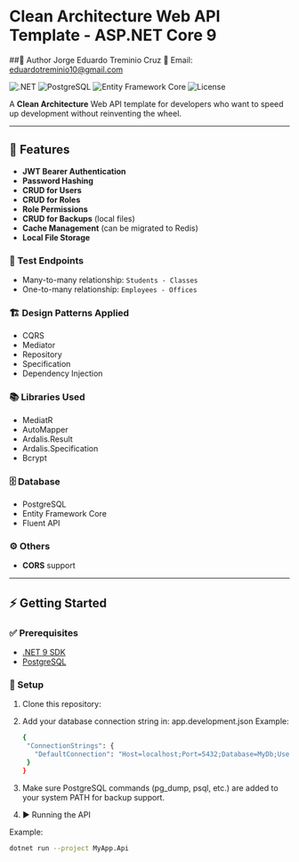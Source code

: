 # Clean Architecture Web API Template - ASP.NET Core 9
##👤 Author
Jorge Eduardo Treminio Cruz
📧 Email: eduardotreminio10@gmail.com

![.NET](https://img.shields.io/badge/.NET%209-512BD4?style=for-the-badge&logo=dotnet&logoColor=white)
![PostgreSQL](https://img.shields.io/badge/PostgreSQL-336791?style=for-the-badge&logo=postgresql&logoColor=white)
![Entity Framework Core](https://img.shields.io/badge/Entity%20Framework%20Core-512BD4?style=for-the-badge&logo=nuget&logoColor=white)
![License](https://img.shields.io/badge/License-MIT-green?style=for-the-badge)

A **Clean Architecture** Web API template for developers who want to speed up development without reinventing the wheel.

---

## 🚀 Features

- **JWT Bearer Authentication**
- **Password Hashing**
- **CRUD for Users**
- **CRUD for Roles**
- **Role Permissions**
- **CRUD for Backups** (local files)
- **Cache Management** (can be migrated to Redis)
- **Local File Storage**

### 🔗 Test Endpoints

- Many-to-many relationship: `Students - Classes`
- One-to-many relationship: `Employees - Offices`

### 🏗 Design Patterns Applied

- CQRS
- Mediator
- Repository
- Specification
- Dependency Injection

### 📚 Libraries Used

- MediatR
- AutoMapper
- Ardalis.Result
- Ardalis.Specification
- Bcrypt

### 🗄 Database

- PostgreSQL
- Entity Framework Core
- Fluent API

### ⚙️ Others

- **CORS** support

---

## ⚡ Getting Started

### ✅ Prerequisites

- [.NET 9 SDK](https://dotnet.microsoft.com/)
- [PostgreSQL](https://www.postgresql.org/)

### 🔧 Setup

1. Clone this repository:
2. Add your database connection string in:
   app.development.json
   Example:
   ```bash
   {
    "ConnectionStrings": {
      "DefaultConnection": "Host=localhost;Port=5432;Database=MyDb;Username=postgres;Password=yourpassword"
    }
   }


3. Make sure PostgreSQL commands (pg_dump, psql, etc.) are added to your system PATH for backup support.

4. ▶️ Running the API

Example:
  ```bash
  dotnet run --project MyApp.Api





























